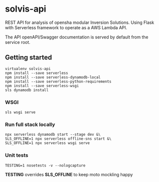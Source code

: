# solvis-api

REST API for analysis of opensha modular Inversion Solutions. Using Flask with Serverless framework to operate as a AWS Lambda API.

The API openAPI/Swagger documentation is served by default from the service root.


## Getting started

```
virtualenv solvis-api
npm install --save serverless
npm install --save serverless-dynamodb-local
npm install --save serverless-python-requirements
npm install --save serverless-wsgi
sls dynamodb install
```

### WSGI

```
sls wsgi serve
```

### Run full stack locally
```
npx serverless dynamodb start --stage dev &\
SLS_OFFLINE=1 npx serverless offline-sns start &\
SLS_OFFLINE=1 npx serverless wsgi serve
```

### Unit tests

`TESTING=1 nosetests -v --nologcapture`

**TESTING** overrides **SLS_OFFLINE** to keep moto mockling happy
